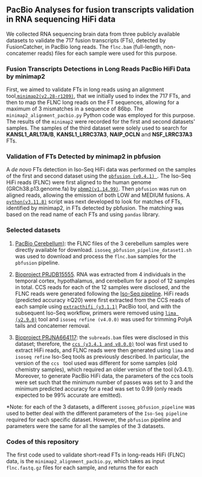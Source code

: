## PacBio Analyses for fusion transcripts validation in RNA sequencing HiFi data
We collected RNA sequencing brain data from three publicly available datasets to validate the 717 fusion transcripts (FTs), detected by FusionCatcher, in PacBio long reads. The ```flnc.bam``` (full-length, non-concatemer reads) files for each sample were used for this purpose. 

### Fusion Transcripts Detections in Long Reads PacBio HiFi Data by minimap2
First, we aimed to validate FTs in long reads using an alignment tool,[```minimap2(v2.28-r1209)```](https://github.com/lh3/minimap2), that we initially used to index the 717 FTs, and then to map the FLNC long reads on the FT sequences, allowing for a maximum of 3 mismatches in a sequence of 86bp. The ```minimap2_alignment_pacbio.py``` Python code was employed for this purpose. The results of the ```minimap2``` were recorded for the first and second datasets' samples. The samples of the third dataset were solely used to search for __KANSL1_ARL17A/B__, __KANSL1_LRRC37A3__, __NAIP_OCLN__ and __NSF_LRRC37A3__ FTs.

### Validation of FTs Detected by minimap2 in pbfusion 
A _de novo_ FTs detection in Iso-Seq HiFi data was performed on the samples of the first and second dataset using the  [```pbfusion (v0.4.1) ```](https://github.com/PacificBiosciences/pbfusion/tree/master?tab=readme-ov-file). The Iso-Seq HiFi reads (FLNC) were first aligned to the human genome (GRCh38.p13.genome.fa) by [```pbmm2(v1.14.99)```](https://github.com/PacificBiosciences/pbmm2). Then ```pbfusion``` was run on aligned reads, allowing the emission of both LOW and MEDIUM fusions. A [```python(v3.11.8)```](https://www.python.org/) script was next developed to look for matches of FTs, identified by minimap2, in FTs detected by pbfusion. The matching was based on the read name of each FTs and using ```pandas``` library.

### Selected datasets 

1. [PacBio Cerebellum)](https://downloads.pacbcloud.com/public/dataset/Kinnex-full-length-RNA/): the FLNC files of the 3 cerebellum samples were directly available for download. ```isoseq_pbfusion_pipeline_dataset1.sh``` was used to download and process the ```flnc.bam``` samples for the ```pbfusion``` pipeline.

2. [Bioproject PRJDB15555]([https://www.ncbi.nlm.nih.gov/bioproject/975746](https://www.ncbi.nlm.nih.gov/sra/?term=PRJDB15555)). RNA was extracted from 4 individuals in the temporal cortex, hypothalamus, and cerebellum for a pool of 12 samples in total. CCS reads for each of the 12 samples were disclosed, and the FLNC reads were generated following the [Iso-Seq pipeline](https://isoseq.how/). HiFi reads (predicted accuracy ≥Q20) were first extracted from the CCS reads of each sample using [```extracthifi (v3.1.1)```](https://github.com/PacificBiosciences/extracthifi?tab=readme-ov-file) PacBio tool, and with the subsequent Iso-Seq workflow, primers were removed using [```lima (v2.9.0)```](https://lima.how/) tool and ```isoseq refine (v4.0.0)``` was used for trimming PolyA tails and concatemer removal.

3. [Bioproject PRJNA664117](https://www.ncbi.nlm.nih.gov/sra?term=PRJNA664117&cmd=DetailsSearch): the ```subreads.bam``` files were disclosed in this dataset; therefore, the [```ccs (v3.4.1 and v8.0.0)```](https://ccs.how/) tool was first used to extract HiFi reads, and FLNC reads were then generated using ```lima``` and ```isoseq refine``` Iso-Seq tools as previously described. In particular, the version of the  ```ccs ``` tool used was different for some samples (old chemistry samples), which required an older version of the tool (v3.4.1). Moreover, to generate PacBio HiFi data, the parameters of the ccs tools were set such that the minimum number of passes was set to 3 and the minimum predicted accuracy for a read was set to 0.99 (only reads expected to be 99% accurate are emitted). 


*Note: for each of the 3 datasets, a different ```isoseq_pbfusion_pipeline``` was used to better deal with the different parameters of the ```Iso-Seq pipeline``` required for each specific dataset. However, the ```pbfusion``` pipeline and parameters were the same for all the samples of the 3 datasets.

### Codes of this repository

The first code used to validate short-read FTs in long-reads HiFi (FLNC) data, is the ```minimap2_alignment_pacbio.py```, which takes as input ```flnc.fastq.gz``` files for each sample, and returns the for each 

